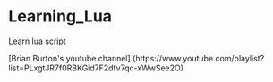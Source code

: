 # Learning_Lua
Learn lua script

<Reference>
[Brian Burton's youtube channel] (https://www.youtube.com/playlist?list=PLxgtJR7f0RBKGid7F2dfv7qc-xWwSee2O)
